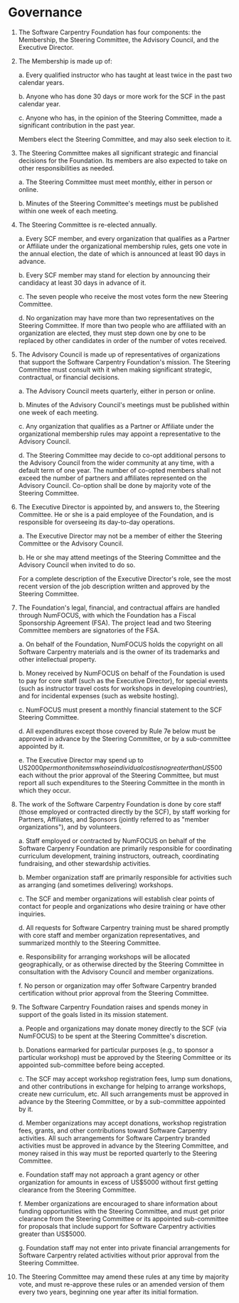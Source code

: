 Governance
==========

1.  The Software Carpentry Foundation has four components: the
    Membership, the Steering Committee, the Advisory Council, and the
    Executive Director.

2.  The Membership is made up of:

    a.  Every qualified instructor who has taught at least twice in the
        past two calendar years.

    b.  Anyone who has done 30 days or more work for the SCF in the past
        calendar year.

    c.  Anyone who has, in the opinion of the Steering Committee, made
        a significant contribution in the past year.

    Members elect the Steering Committee, and may also seek election to
    it.

3.  The Steering Committee makes all significant strategic and
    financial decisions for the Foundation.  Its members are also
    expected to take on other responsibilities as needed.

    a.  The Steering Committee must meet monthly, either in person or
        online.

    b.  Minutes of the Steering Committee's meetings must be published
        within one week of each meeting.

4.  The Steering Committee is re-elected annually.

    a.  Every SCF member, and every organization that qualifies as a
        Partner or Affiliate under the organizational membership
        rules, gets one vote in the annual election, the date of which
        is announced at least 90 days in advance.

    b.  Every SCF member may stand for election by announcing their
        candidacy at least 30 days in advance of it.

    c.  The seven people who receive the most votes form the new
        Steering Committee.

    d.  No organization may have more than two representatives on the
        Steering Committee.  If more than two people who are
        affiliated with an organization are elected, they must step
        down one by one to be replaced by other candidates in order of
        the number of votes received.

5.  The Advisory Council is made up of representatives of organizations
    that support the Software Carpentry Foundation's mission.  The
    Steering Committee must consult with it when making significant
    strategic, contractual, or financial decisions.

    a.  The Advisory Council meets quarterly, either in person or online.

    b.  Minutes of the Advisory Council's meetings must be published
        within one week of each meeting.

    c.  Any organization that qualifies as a Partner or Affiliate
        under the organizational membership rules may appoint a
        representative to the Advisory Council.

    d.  The Steering Committee may decide to co-opt additional
        persons to the Advisory Council from the wider community at
        any time, with a default term of one year. The number of
        co-opted members shall not exceed the number of partners and
        affiliates represented on the Advisory Council. Co-option
        shall be done by majority vote of the Steering Committee.

5.  The Executive Director is appointed by, and answers to, the
    Steering Committee.  He or she is a paid employee of the
    Foundation, and is responsible for overseeing its day-to-day
    operations.

    a.  The Executive Director may not be a member of either the
        Steering Committee or the Advisory Council.

    b.  He or she may attend meetings of the Steering Committee and
        the Advisory Council when invited to do so.

    For a complete description of the Executive Director's role, see
    the most recent version of the job description written and approved
    by the Steering Committee.

7.  The Foundation's legal, financial, and contractual affairs are
    handled through NumFOCUS, with which the Foundation has a Fiscal
    Sponsorship Agreement (FSA).  The project lead and two Steering
    Committee members are signatories of the FSA.

    a.  On behalf of the Foundation, NumFOCUS holds the copyright on
        all Software Carpentry materials and is the owner of its
        trademarks and other intellectual property.

    b.  Money received by NumFOCUS on behalf of the Foundation is used
        to pay for core staff (such as the Executive Director), for
        special events (such as instructor travel costs for workshops
        in developing countries), and for incidental expenses (such as
        website hosting).

    c.  NumFOCUS must present a monthly financial statement to the SCF
        Steering Committee.

    d.  All expenditures except those covered by Rule 7e below must be
        approved in advance by the Steering Committee, or by a
        sub-committee appointed by it.

    e.  The Executive Director may spend up to US$2000 per month on
        items whose individual cost is no greater than US$500 each
        without the prior approval of the Steering Committee, but must
        report all such expenditures to the Steering Committee in the
        month in which they occur.

8.  The work of the Software Carpentry Foundation is done by core
    staff (those employed or contracted directly by the SCF), by staff
    working for Partners, Affiliates, and Sponsors (jointly referred
    to as "member organizations"), and by volunteers.

    a.  Staff employed or contracted by NumFOCUS on behalf of the
        Software Carpenry Foundation are primarily responsible for
        coordinating curriculum development, training instructors,
        outreach, coordinating fundraising, and other stewardship
        activities.

    b.  Member organization staff are primarily responsible for
        activities such as arranging (and sometimes delivering)
        workshops.

    c.  The SCF and member organizations will establish clear points
        of contact for people and organizations who desire training or
        have other inquiries.

    d.  All requests for Software Carpentry training must be shared
        promptly with core staff and member organization
        representatives, and summarized monthly to the Steering
        Committee.

    e.  Responsibility for arranging workshops will be allocated
        geographically, or as otherwise directed by the Steering
        Committee in consultation with the Advisory Council and member
        organizations.

    f.  No person or organization may offer Software Carpentry branded
        certification without prior approval from the Steering
        Committee.

9.  The Software Carpentry Foundation raises and spends money in
    support of the goals listed in its mission statement.

    a.  People and organizations may donate money directly to the SCF
        (via NumFOCUS) to be spent at the Steering Committee's
        discretion.

    b.  Donations earmarked for particular purposes (e.g., to sponsor
        a particular workshop) must be approved by the Steering
        Committee or its appointed sub-committee before being
        accepted.

    c.  The SCF may accept workshop registration fees, lump sum
        donations, and other contributions in exchange for helping to
        arrange workshops, create new curriculum, etc.  All such
        arrangements must be approved in advance by the Steering
        Committee, or by a sub-committee appointed by it.

    d.  Member organizations may accept donations, workshop
        registration fees, grants, and other contributions toward
        Software Carpentry activities.  All such arrangements for
        Software Carpentry branded activities must be approved in
        advance by the Steering Committee, and money raised in this
        way must be reported quarterly to the Steering Committee.
   
    e.  Foundation staff may not approach a grant agency or other
        organization for amounts in excess of US$5000 without first
        getting clearance from the Steering Committee.

    f.  Member organizations are encouraged to share information about
        funding opportunities with the Steering Committee, and must
        get prior clearance from the Steering Committee or its
        appointed sub-committee for proposals that include support for
        Software Carpentry activities greater than US$5000.

    g.  Foundation staff may not enter into private financial
        arrangements for Software Carpentry related activities without
        prior approval from the Steering Committee.

10. The Steering Committee may amend these rules at any time by
    majority vote, and must re-approve these rules or an amended
    version of them every two years, beginning one year after its
    initial formation.
